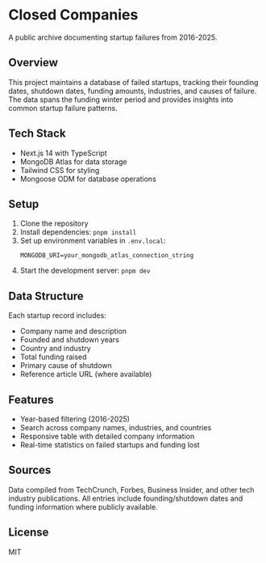 # Closed Companies

A public archive documenting startup failures from 2016-2025.

## Overview

This project maintains a database of failed startups, tracking their founding dates, shutdown dates, funding amounts, industries, and causes of failure. The data spans the funding winter period and provides insights into common startup failure patterns.

## Tech Stack

- Next.js 14 with TypeScript
- MongoDB Atlas for data storage
- Tailwind CSS for styling
- Mongoose ODM for database operations

## Setup

1. Clone the repository
2. Install dependencies: `pnpm install`
3. Set up environment variables in `.env.local`:
   ```
   MONGODB_URI=your_mongodb_atlas_connection_string
   ```
4. Start the development server: `pnpm dev`

## Data Structure

Each startup record includes:
- Company name and description
- Founded and shutdown years
- Country and industry
- Total funding raised
- Primary cause of shutdown
- Reference article URL (where available)

## Features

- Year-based filtering (2016-2025)
- Search across company names, industries, and countries
- Responsive table with detailed company information
- Real-time statistics on failed startups and funding lost

## Sources

Data compiled from TechCrunch, Forbes, Business Insider, and other tech industry publications. All entries include founding/shutdown dates and funding information where publicly available.

## License

MIT
